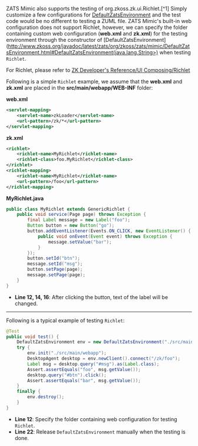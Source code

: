 

ZATS Mimic also supports the testing of
<javadoc>org.zkoss.zk.ui.Richlet</javadoc>.[^1] Simply customize a few
configurations for
[DefaultZatsEnvironment](http://www.zkoss.org/javadoc/latest/zats/org/zkoss/zats/mimic/DefaultZatsEnvironment.html)
and the test code would be no different to testing a ZUML file. ZATS
Mimic's built-in web configuration does not support Richlet, however, we
can specify the folder containing custom web configuration (**web.xml**
and **zk.xml**) for the testing environment through the constructor of
[DefaultZatsEnvironment](http://www.zkoss.org/javadoc/latest/zats/org/zkoss/zats/mimic/DefaultZatsEnvironment.html#DefaultZatsEnvironment(java.lang.String>) when testing `Richlet`.

For Richlet, please refer to [ZK Developer's Reference/UI Composing/Richlet]({{site.baseurl}}/zk_dev_ref/ui_composing/richlet)


Following is a simple `Richlet` example, we assume that the **web.xml**
and **zk.xml** are placed in the **src/main/webapp/WEB-INF** folder:

**web.xml**

```xml
<servlet-mapping>
    <servlet-name>zkLoader</servlet-name>
    <url-pattern>/zk/*</url-pattern>
</servlet-mapping>
```

**zk.xml**

```xml
<richlet>
    <richlet-name>MyRichlet</richlet-name>
    <richlet-class>foo.MyRichlet</richlet-class>
</richlet>
<richlet-mapping>
    <richlet-name>MyRichlet</richlet-name>
    <url-pattern>/foo</url-pattern>
</richlet-mapping>
```

**MyRichlet.java**

```java
public class MyRichlet extends GenericRichlet {
    public void service(Page page) throws Exception {
        final Label message = new Label("foo");
        Button button = new Button("go");
        button.addEventListener(Events.ON_CLICK, new EventListener() {
            public void onEvent(Event event) throws Exception {
                message.setValue("bar");
            }
        });
        button.setId("btn");
        message.setId("msg");
        button.setPage(page);
        message.setPage(page);
    }
}
```

- **Line 12, 14, 16**: After clicking the button, text of the label will
  be changed.

------------------------------------------------------------------------

Following is a typical example of testing `Richlet`:

```java
@Test
public void test() {
    DefaultZatsEnvironment env = new DefaultZatsEnvironment("./src/main/webapp/WEB-INF");
    try {
        env.init("./src/main/webapp");
        DesktopAgent desktop = env.newClient().connect("/zk/foo");
        Label msg = desktop.query("#msg").as(Label.class);
        Assert.assertEquals("foo", msg.getValue());
        desktop.query("#btn").click();
        Assert.assertEquals("bar", msg.getValue());
    }
    finally {
        env.destroy();
    }
}
```

- **Line 12**: Specify the folder containing web configuration for
  testing `Richlet`.
- **Line 22**: Release `DefaultZatsEnvironment` manually when the
  testing is done.